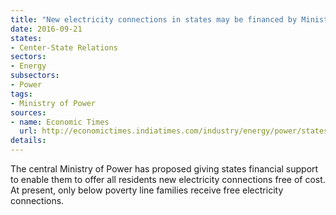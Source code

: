 ```yaml
---
title: "New electricity connections in states may be financed by Ministry of Power"
date: 2016-09-21
states:
- Center-State Relations
sectors:
- Energy
subsectors:
- Power
tags:
- Ministry of Power
sources:
- name: Economic Times
  url: http://economictimes.indiatimes.com/industry/energy/power/states-to-get-centres-financial-support-for-free-power-scheme/articleshow/54400550.cms
details:
---
```


The central Ministry of Power has proposed giving states financial support to enable them to offer all residents new electricity connections free of cost. At present, only below poverty line families receive free electricity connections.
